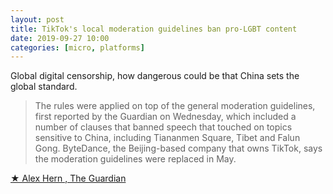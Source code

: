 ```yaml
---
layout: post
title: TikTok's local moderation guidelines ban pro-LGBT content 
date: 2019-09-27 10:00
categories: [micro, platforms]
---
```

Global digital censorship, how dangerous could be that China sets the global standard.

> The rules were applied on top of the general moderation guidelines, first reported by the Guardian on Wednesday, which included a number of clauses that banned speech that touched on topics sensitive to China, including Tiananmen Square, Tibet and Falun Gong. ByteDance, the Beijing-based company that owns TikTok, says the moderation guidelines were replaced in May.  

[★ Alex Hern , The Guardian](https://www.theguardian.com/technology/2019/sep/26/tiktoks-local-moderation-guidelines-ban-pro-lgbt-content)
